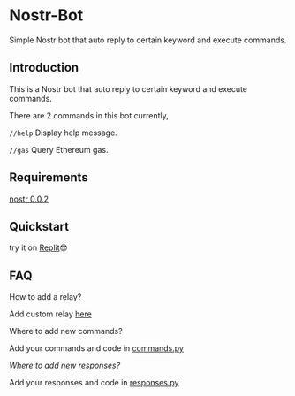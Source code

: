 # Nostr-Bot
Simple Nostr bot that auto reply to certain keyword and execute commands.

## Introduction
This is a Nostr bot that auto reply to certain keyword and execute commands.

There are 2 commands in this bot currently,

`//help` Display help message.

`//gas` Query Ethereum gas. 

## Requirements

[nostr 0.0.2](https://pypi.org/project/nostr/)

## Quickstart

try it on [Replit](https://replit.com/@xeiftc/nostr-bot-demo-public)😎

## FAQ

How to add a relay?

Add custom relay [here](https://github.com/Xeift/Nostr-Bot/blob/main/Bot/main.py#L32)

Where to add new commands?

Add your commands and code in [commands.py](https://github.com/Xeift/Nostr-Bot/blob/main/Bot/commands.py)

*Where to add new responses?*

Add your responses and code in [responses.py](https://github.com/Xeift/Nostr-Bot/blob/main/Bot/commands.py)
